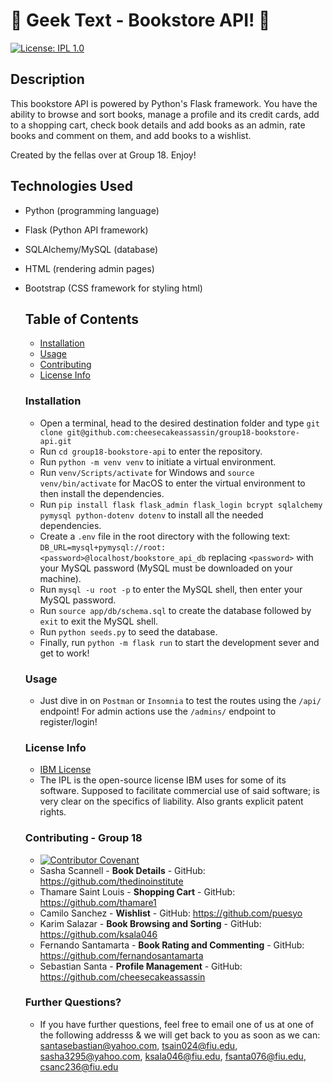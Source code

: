 # 📖 Geek Text - Bookstore API! 📖
  [![License: IPL 1.0](https://img.shields.io/badge/License-IPL_1.0-blue.svg)](https://opensource.org/licenses/IPL-1.0)
  ## Description
  
This bookstore API is powered by Python's Flask framework. You have the ability to browse and sort books, manage a profile and its credit cards, add to a shopping cart, check book details and add books as an admin, rate books and comment on them, and add books to a wishlist.

Created by the fellas over at Group 18. Enjoy!


## Technologies Used

* Python (programming language)
* Flask (Python API framework)
* SQLAlchemy/MySQL (database)
* HTML (rendering admin pages)
* Bootstrap (CSS framework for styling html)


  ## Table of Contents

  * [Installation](#installation)
  * [Usage](#usage)
  * [Contributing](#contributing)
  * [License Info](#license-info)


  ### Installation
  
  * Open a terminal, head to the desired destination folder and type ```git clone git@github.com:cheesecakeassassin/group18-bookstore-api.git```
  * Run ```cd group18-bookstore-api``` to enter the repository.
  * Run ```python -m venv venv``` to initiate a virtual environment.
  * Run ```venv/Scripts/activate``` for Windows and ```source venv/bin/activate``` for MacOS to enter the virtual environment to then install the dependencies.
  * Run ```pip install flask flask_admin flask_login bcrypt sqlalchemy pymysql python-dotenv dotenv``` to install all the needed dependencies.
  * Create a ```.env``` file in the root directory with the following text: ```DB_URL=mysql+pymysql://root:<password>@localhost/bookstore_api_db``` replacing ```<password>``` with your MySQL password (MySQL must be downloaded on your machine).
  * Run ```mysql -u root -p``` to enter the MySQL shell, then enter your MySQL password.
  * Run ```source app/db/schema.sql``` to create the database followed by ```exit``` to exit the MySQL shell.
  * Run ```python seeds.py``` to seed the database.
  * Finally, run ```python -m flask run``` to start the development sever and get to work!


  ### Usage

  * Just dive in on ```Postman``` or ```Insomnia``` to test the routes using the ```/api/``` endpoint! For admin actions use the ```/admins/``` endpoint to register/login!


  ### License Info
  * [IBM License](https://opensource.org/licenses/IPL-1.0)
  * The IPL is the open-source license IBM uses for some of its software. Supposed to facilitate commercial use of said software; is very clear on the specifics of liability. Also grants explicit patent rights.
  
  
  ### Contributing - Group 18

  * [![Contributor Covenant](https://img.shields.io/badge/Contributor%20Covenant-2.1-4baaaa.svg)](code_of_conduct.md)
  * Sasha Scannell - **Book Details** - GitHub: https://github.com/thedinoinstitute
  * Thamare Saint Louis - **Shopping Cart** - GitHub: https://github.com/thamare1
  * Camilo Sanchez - **Wishlist** - GitHub: https://github.com/puesyo
  * Karim Salazar - **Book Browsing and Sorting** - GitHub: https://github.com/ksala046
  * Fernando Santamarta - **Book Rating and Commenting** - GitHub: https://github.com/fernandosantamarta
  * Sebastian Santa - **Profile Management** - GitHub: https://github.com/cheesecakeassassin  


  ### Further Questions?

  * If you have further questions, feel free to email one of us at one of the following addresss & we will get back to you as soon as we can: santasebastian@yahoo.com, tsain024@fiu.edu, sasha3295@yahoo.com, ksala046@fiu.edu, fsanta076@fiu.edu, csanc236@fiu.edu

